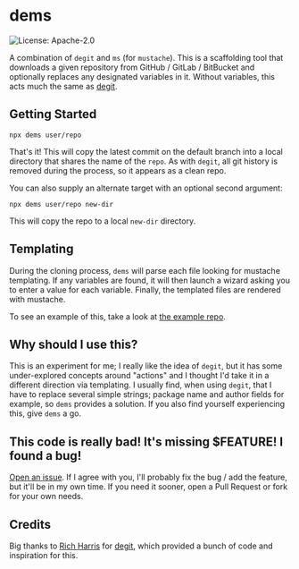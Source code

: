 # dems

![License: Apache-2.0](https://img.shields.io/npm/l/dems.svg?style=for-the-badge)

A combination of `degit` and `ms` (for `mustache`). This is a scaffolding tool
that downloads a given repository from GitHub / GitLab / BitBucket and
optionally replaces any designated variables in it. Without variables, this acts
much the same as [degit](https://github.com/Rich-Harris/degit).

## Getting Started

```console
npx dems user/repo
```

That's it! This will copy the latest commit on the default branch into a local
directory that shares the name of the `repo`. As with `degit`, all git history
is removed during the process, so it appears as a clean repo.

You can also supply an alternate target with an optional second argument:

```console
npx dems user/repo new-dir
```

This will copy the repo to a local `new-dir` directory.

## Templating

During the cloning process, `dems` will parse each file looking for mustache
templating. If any variables are found, it will then launch a wizard asking you
to enter a value for each variable. Finally, the templated files are rendered
with mustache.

To see an example of this, take a look at
[the example repo](https://github.com/robcresswell/dems-example).

## Why should I use this?

This is an experiment for me; I really like the idea of `degit`, but it has some
under-explored concepts around "actions" and I thought I'd take it in a
different direction via templating. I usually find, when using `degit`, that I
have to replace several simple strings; package name and author fields for
example, so `dems` provides a solution. If you also find yourself experiencing
this, give `dems` a go.

## This code is really bad! It's missing \$FEATURE! I found a bug!

[Open an issue](https://github.com/robcresswell/dems/issues/new). If I agree
with you, I'll probably fix the bug / add the feature, but it'll be in my own
time. If you need it sooner, open a Pull Request or fork for your own needs.

## Credits

Big thanks to [Rich Harris](https://github.com/Rich-Harris) for
[degit](https://github.com/Rich-Harris/degit), which provided a bunch of code
and inspiration for this.
